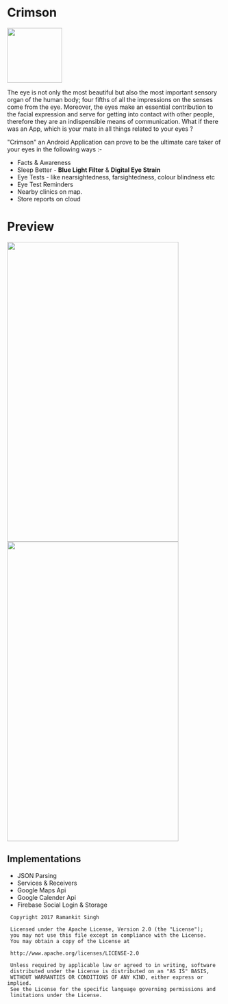 # Crimson

<img src="https://github.com/webianks/Crimson/blob/master/app/src/main/res/mipmap-xxxhdpi/ic_launcher.png" height="128" width="128" >

The eye is not only the most beautiful but also the most important sensory organ of the human body; four fifths of all the impressions on the senses come from the eye. Moreover, the eyes make an essential contribution to the facial expression and serve for getting into contact with other people, therefore they are an indispensible means of communication. What if there was an App, which is your mate in all things related to your eyes ?

"Crimson" an Android Application can prove to be the ultimate care taker of your eyes in the following ways :- 

<ul>
<li>Facts & Awareness</li>
<li>Sleep Better - <B>Blue Light Filter</B> & <B>Digital Eye Strain</B></li>
<li>Eye Tests - like nearsightedness, farsightedness, colour blindness etc </li>
<li>Eye Test Reminders</li>
<li>Nearby clinics on map.</li>
<li>Store reports on cloud</li>
</ul>

# Preview

<img src="https://github.com/webianks/crimson/blob/master/screens/screen_one.png" align="left" height="700" width="400" >
<img src="https://github.com/webianks/crimson/blob/master/screens/screen_two.png"  height="700" width="400" >


## Implementations

<ul>
<li>JSON Parsing</li>
<li>Services & Receivers</li>
<li>Google Maps Api </li>
<li>Google Calender Api</li>
<li>Firebase Social Login & Storage</li>

</ul>


```
 Copyright 2017 Ramankit Singh

 Licensed under the Apache License, Version 2.0 (the "License");
 you may not use this file except in compliance with the License.
 You may obtain a copy of the License at

 http://www.apache.org/licenses/LICENSE-2.0

 Unless required by applicable law or agreed to in writing, software
 distributed under the License is distributed on an "AS IS" BASIS,
 WITHOUT WARRANTIES OR CONDITIONS OF ANY KIND, either express or implied.
 See the License for the specific language governing permissions and
 limitations under the License.
   
 ```
